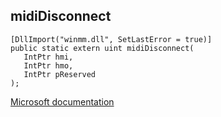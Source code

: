 ## midiDisconnect

```
[DllImport("winmm.dll", SetLastError = true)]
public static extern uint midiDisconnect(
   IntPtr hmi,
   IntPtr hmo,
   IntPtr pReserved
);
```

[Microsoft documentation](TODO)

